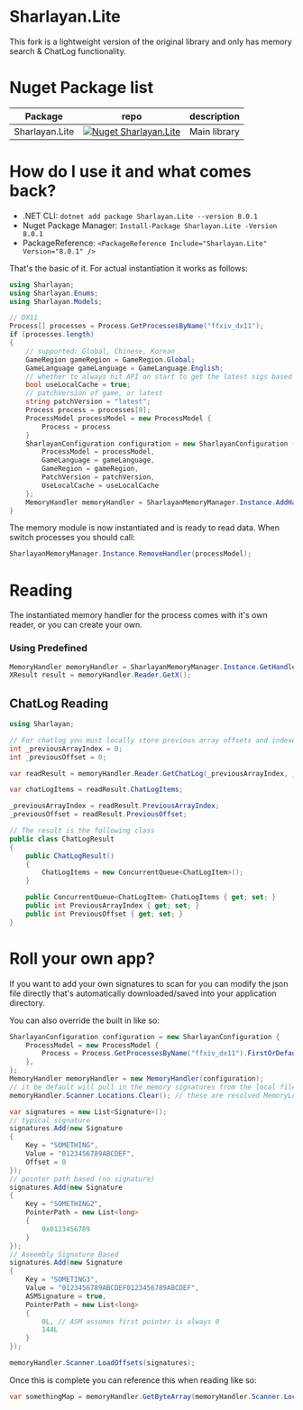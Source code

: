 # Sharlayan.Lite

This fork is a lightweight version of the original library and only has memory search & ChatLog functionality.

# Nuget Package list

| Package       | repo                                                                                                                            | description  |
| ------------- | ------------------------------------------------------------------------------------------------------------------------------- | ------------ |
| Sharlayan.Lite | [![Nuget Sharlayan.Lite](https://img.shields.io/nuget/v/Sharlayan.Lite.svg?style=flat)](https://www.nuget.org/packages/Sharlayan.Lite/) | Main library |

# How do I use it and what comes back?

- .NET CLI: `dotnet add package Sharlayan.Lite --version 8.0.1`
- Nuget Package Manager: `Install-Package Sharlayan.Lite -Version 8.0.1`
- PackageReference: `<PackageReference Include="Sharlayan.Lite" Version="8.0.1" />`

That's the basic of it. For actual instantiation it works as follows:

```csharp
using Sharlayan;
using Sharlayan.Enums;
using Sharlayan.Models;

// DX11
Process[] processes = Process.GetProcessesByName("ffxiv_dx11");
if (processes.length)
{
    // supported: Global, Chinese, Korean
    GameRegion gameRegion = GameRegion.Global;
    GameLanguage gameLanguage = GameLanguage.English;
	// whether to always hit API on start to get the latest sigs based on patchVersion, or use the local json cache (if the file doesn't exist, API will be hit)
	bool useLocalCache = true;
	// patchVersion of game, or latest
	string patchVersion = "latest";
    Process process = processes[0];
    ProcessModel processModel = new ProcessModel {
        Process = process
    }
    SharlayanConfiguration configuration = new SharlayanConfiguration {
        ProcessModel = processModel,
        GameLanguage = gameLanguage,
        GameRegion = gameRegion,
        PatchVersion = patchVersion,
        UseLocalCache = useLocalCache
    };
    MemoryHandler memoryHandler = SharlayanMemoryManager.Instance.AddHandler(configuration);
}
```

The memory module is now instantiated and is ready to read data. When switch processes you should call:

```csharp
SharlayanMemoryManager.Instance.RemoveHandler(processModel);
```

# Reading

The instantiated memory handler for the process comes with it's own reader, or you can create your own.

### Using Predefined

```csharp
MemoryHandler memoryHandler = SharlayanMemoryManager.Instance.GetHandler(processModel);
XResult result = memoryHandler.Reader.GetX();
```

## ChatLog Reading

```csharp
using Sharlayan;

// For chatlog you must locally store previous array offsets and indexes in order to pull the correct log from the last time you read it.
int _previousArrayIndex = 0;
int _previousOffset = 0;

var readResult = memoryHandler.Reader.GetChatLog(_previousArrayIndex, _previousOffset);

var chatLogItems = readResult.ChatLogItems;

_previousArrayIndex = readResult.PreviousArrayIndex;
_previousOffset = readResult.PreviousOffset;

// The result is the following class
public class ChatLogResult
{
    public ChatLogResult()
    {
        ChatLogItems = new ConcurrentQueue<ChatLogItem>();
    }

    public ConcurrentQueue<ChatLogItem> ChatLogItems { get; set; }
    public int PreviousArrayIndex { get; set; }
    public int PreviousOffset { get; set; }
}
```

# Roll your own app?

If you want to add your own signatures to scan for you can modify the json file directly that's automatically downloaded/saved into your application directory.

You can also override the built in like so:

```csharp
SharlayanConfiguration configuration = new SharlayanConfiguration {
    ProcessModel = new ProcessModel {
        Process = Process.GetProcessesByName("ffxiv_dx11").FirstOrDefault(),
    },
};
MemoryHandler memoryHandler = new MemoryHandler(configuration);
// it be default will pull in the memory signatures from the local file, backup from API (GitHub)
memoryHandler.Scanner.Locations.Clear(); // these are resolved MemoryLocation

var signatures = new List<Signature>();
// typical signature
signatures.Add(new Signature
{
	Key = "SOMETHING",
	Value = "0123456789ABCDEF",
	Offset = 0
});
// pointer path based (no signature)
signatures.Add(new Signature
{
	Key = "SOMETHING2",
	PointerPath = new List<long>
	{
		0x0123456789
	}
});
// Aseembly Signature Based
signatures.Add(new Signature
{
	Key = "SOMETING3",
	Value = "0123456789ABCDEF0123456789ABCDEF",
	ASMSignature = true,
	PointerPath = new List<long>
	{
		0L, // ASM assumes first pointer is always 0
		144L
	}
});

memoryHandler.Scanner.LoadOffsets(signatures);
```

Once this is complete you can reference this when reading like so:

```csharp
var somethingMap = memoryHandler.GetByteArray(memoryHandler.Scanner.Locations["SOMETHING"], 8);
```
